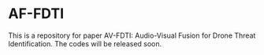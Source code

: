 # AF-FDTI
This is a repository for paper AV-FDTI: Audio-Visual Fusion for Drone Threat Identification. 
The codes will be released soon.
